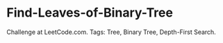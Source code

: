 # Find-Leaves-of-Binary-Tree
Challenge at LeetCode.com. Tags: Tree, Binary Tree, Depth-First Search.
